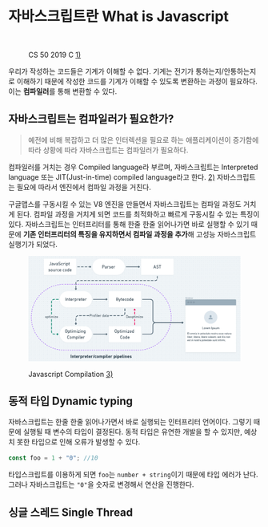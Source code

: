 # 자바스크립트란 What is Javascript

<figure><img src="../.gitbook/assets/스크린샷 2023-02-13 오후 9.42.37.png" alt=""><figcaption><p>CS 50 2019 C <a href="https://www.youtube.com/watch?v=e9Eds2Rc_x8&#x26;list=PLhQjrBD2T381L3iZyDTxRwOBuUt6m1FnW&#x26;index=2">1)</a></p></figcaption></figure>

우리가 작성하는 코드들은 기계가 이해할 수 없다. 기계는 전기가 통하는지/안통하는지로 이해하기 때문에 작성한 코드를 기계가 이해할 수 있도록 변환하는 과정이 필요하다. 이는 **컴파일러**를 통해 변환할 수 있다.

## 자바스크립트는 컴파일러가 필요한가?

> 예전에 비해 복잡하고 더 많은 인터렉션을 필요로 하는 애플리케이션이 증가함에 따라 상황에 따라 자바스크립트는 컴파일러가 필요하다.

컴파일러를 거치는 경우 Compiled language라 부르며, 자바스크립트는 Interpreted language 또는 JIT(Just-in-time) compiled language라고 한다. [2)](https://developer.mozilla.org/ko/docs/Web/JavaScript) 자바스크립트는 필요에 따라서 엔진에서 컴파일 과정을 거친다.

구글맵스를 구동시킬 수 있는 V8 엔진을 만들면서 자바스크립트는 컴파일 과정도 거치게 된다. 컴파일 과정을 거치게 되면 코드를 최적화하고 빠르게 구동시킬 수 있는 특징이 있다. 자바스크립트는 인터프리터를 통해 한줄 한줄 읽어나가면 바로 실행할 수 있기 때문에 **기존 인터프리터의 특징을 유지하면서 컴파일 과정을 추가**해 고성능 자바스크립트 실행기가 되었다.

<figure><img src="../.gitbook/assets/img1.daumcdn.png" alt=""><figcaption><p>Javascript Compilation <a href="https://devlog-of-yein.tistory.com/6">3)</a></p></figcaption></figure>



## 동적 타입 Dynamic typing

자바스크립트는 한줄 한줄 읽어나가면서 바로 실행되는 인터프리터 언어이다. 그렇기 때문에 실행될 때 변수의 타입이 결정된다. 동적 타입은 유연한 개발을 할 수 있지만, 예상치 못한 타입으로 인해 오류가 발생할 수 있다.&#x20;

```javascript
const foo = 1 + "0"; //10
```

타입스크립트를 이용하게 되면 `foo`는 `number + string`이기 때문에 타입 에러가 난다. 그러나 자바스크립트는 `"0"`을 숫자로 변경해서 연산을 진행한다.&#x20;



## 싱글 스레드 Single Thread
